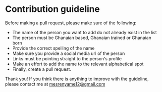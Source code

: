# Contribution guideline

Before making a pull request, please make sure of the following:
- The name of the person you want to add do not already exist in the list
- The person must be Ghanaian based, Ghanaian trained or Ghanaian born
- Provide the correct spelling of the name
- Make sure you provide a social media url of the person
- Links must be pointing straight to the person's profile
- Make an effort to add the name to the relevant alphabetical spot
- Finally, create a pull request.


Thank you! If you think there is anything to improve with the guideline, please contact me at mesrenyame12@gmail.com
